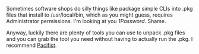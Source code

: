 Sometimes software shops do silly things like package simple CLIs into .pkg files that install to /usr/local/bin, which as you might guess, requires Administrator permissions. I'm looking at you <i>1Password</i>. Shame. 

Anyway, luckily there are plenty of tools you can use to unpack .pkg files and you can grab the tool you need without having to actually run the .pkg. I recommend <a href="https://www.charlessoft.com">Pacifist</a>.
